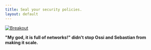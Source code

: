 ```yaml
---
title: Seal your security policies.
layout: default
---
```

<!-- markdownlint-disable MD041 -->
<!-- markdownlint-disable MD013 -->
<!-- markdownlint-disable MD036 -->
[![Breakout](deploy.gif)](https://medium.com/scanabc/sensorfu/home)

**"My god, it is full of networks!" didn't stop Ossi and Sebastian from making it scale.**
<!-- markdownlint-enable MD041 -->
<!-- markdownlint-enable MD013 -->
<!-- markdownlint-enable MD036 -->

